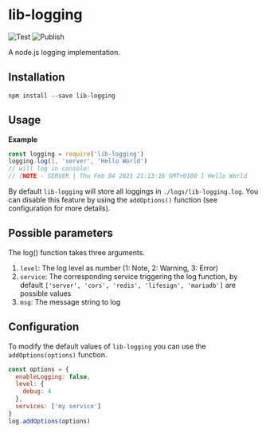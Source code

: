 # lib-logging
![Test](https://github.com/cira-cloud/lib-logging/workflows/Test/badge.svg)
![Publish](https://github.com/cira-cloud/lib-logging/workflows/Publish/badge.svg)


A node.js logging implementation.

## Installation
```
npm install --save lib-logging
```

## Usage
**Example**
```javascript
const logging = require('lib-logging')
logging.log(1, 'server', 'Hello World')
// will log in console:
// [NOTE - SERVER | Thu Feb 04 2021 21:13:16 GMT+0100 ] Hello World
```
By default `lib-logging` will store all loggings in `./logs/lib-logging.log`. You can disable this feature by using the `addOptions()` function (see configuration for more details).

## Possible parameters
The log() function takes three arguments. 
1. `level`: The log level as number (1: Note, 2: Warning, 3: Error)
2. `service`: The corresponding service triggering the log function, by default `['server', 'cors', 'redis', 'lifesign', 'mariadb']` are possible values
3. `msg`: The message string to log

## Configuration
To modify the default values of `lib-logging` you can use the `addOptions(options)` function. 
```javascript
const options = {
  enableLogging: false,
  level: {
    debug: 4
  },
  services: ['my service']
}
log.addOptions(options)
```